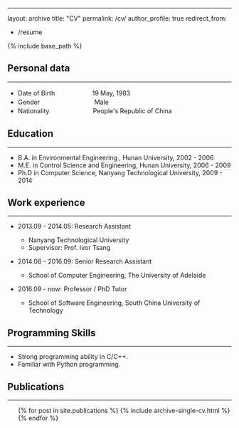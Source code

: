 ﻿---
layout: archive
title: "CV"
permalink: /cv/
author_profile: true
redirect_from:
  - /resume

{% include base_path %}

Personal data    
----------
******
* Date of Birth　　　　　　19 May, 1983
* Gender　　　　　　　　 &ensp;Male
* Nationality　　　　　　　People's Republic of China

Education
----------
******
* B.A. in Environmental Engineering , Hunan University, 2002 - 2006
* M.E. in Control Science and Engineering, Hunan University, 2006 - 2009
* Ph.D in Computer Science, Nanyang Technological University, 2009 - 2014

Work experience
----------
******
* 2013.09 - 2014.05: Research Assistant
  * Nanyang Technological University
  * Supervisor: Prof. Ivor Tsang

* 2014.06 - 2016.09: Senior Research Assistant
  * School of Computer Engineering, The University of Adelaide

* 2016.09 - now: Professor / PhD Tutor
  * School of Software Engineering, South China University of Technology

Programming Skills
----------
******
* Strong programming ability in C/C++.
* Familiar with Python programming.

Publications
----------
******
  <ul>{% for post in site.publications %}
    {% include archive-single-cv.html %}
  {% endfor %}</ul>